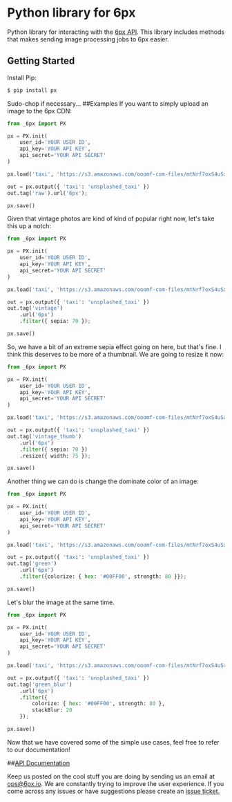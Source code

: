 Python library for 6px
======================

Python library for interacting with the [6px API](http://6px.io). This library includes methods that makes sending image processing jobs to 6px easier.

## Getting Started

Install Pip:
```bash
$ pip install px
```
Sudo-chop if necessary...
##Examples
If you want to simply upload an image to the 6px CDN:
```python
from _6px import PX

px = PX.init(
    user_id='YOUR USER ID',
    api_key='YOUR API KEY',
    api_secret='YOUR API SECRET'
)

px.load('taxi', 'https://s3.amazonaws.com/ooomf-com-files/mtNrf7oxS4uSxTzMBWfQ_DSC_0043.jpg')

out = px.output({ 'taxi': 'unsplashed_taxi' })
out.tag('raw').url('6px');

px.save()
```

Given that vintage photos are kind of kind of popular right now, let's take this up a notch:
```python
from _6px import PX

px = PX.init(
	user_id='YOUR USER ID',
	api_key='YOUR API KEY',
	api_secret='YOUR API SECRET'
)

px.load('taxi', 'https://s3.amazonaws.com/ooomf-com-files/mtNrf7oxS4uSxTzMBWfQ_DSC_0043.jpg')

out = px.output({ 'taxi': 'unsplashed_taxi' })
out.tag('vintage')
	.url('6px')
	.filter({ sepia: 70 });

px.save()
```
So, we have a bit of an extreme sepia effect going on here, but that's fine.  I think this deserves to be more of a thumbnail.  We are going to resize it now:
```python
from _6px import PX

px = PX.init(
	user_id='YOUR USER ID',
	api_key='YOUR API KEY',
	api_secret='YOUR API SECRET'
)

px.load('taxi', 'https://s3.amazonaws.com/ooomf-com-files/mtNrf7oxS4uSxTzMBWfQ_DSC_0043.jpg')

out = px.output({ 'taxi': 'unsplashed_taxi' })
out.tag('vintage_thumb')
	.url('6px')
	.filter({ sepia: 70 })
	.resize({ width: 75 });

px.save()
```
Another thing we can do is change the dominate color of an image:
```python
from _6px import PX

px = PX.init(
	user_id='YOUR USER ID',
	api_key='YOUR API KEY',
	api_secret='YOUR API SECRET'
)

px.load('taxi', 'https://s3.amazonaws.com/ooomf-com-files/mtNrf7oxS4uSxTzMBWfQ_DSC_0043.jpg')

out = px.output({ 'taxi': 'unsplashed_taxi' })
out.tag('green')
	.url('6px')
	.filter({colorize: { hex: '#00FF00', strength: 80 }});

px.save()
```
Let's blur the image at the same time.
```python
from _6px import PX

px = PX.init(
	user_id='YOUR USER ID',
	api_key='YOUR API KEY',
	api_secret='YOUR API SECRET'
)

px.load('taxi', 'https://s3.amazonaws.com/ooomf-com-files/mtNrf7oxS4uSxTzMBWfQ_DSC_0043.jpg')

out = px.output({ 'taxi': 'unsplashed_taxi' })
out.tag('green_blur')
	.url('6px')
	.filter({
		colorize: { hex: '#00FF00', strength: 80 },
		stackBlur: 20
	});

px.save()
```
Now that we have covered some of the simple use cases, feel free to refer to our documentation!

##[API Documentation](https://github.com/6px-io/6px-api-docs)

Keep us posted on the cool stuff you are doing by sending us an email at <ops@6px.io>. We are constantly trying to improve the user experience. If you come across any issues or have suggestions please create an [issue ticket.](https://github.com/6px-io/6px-python/issues)
